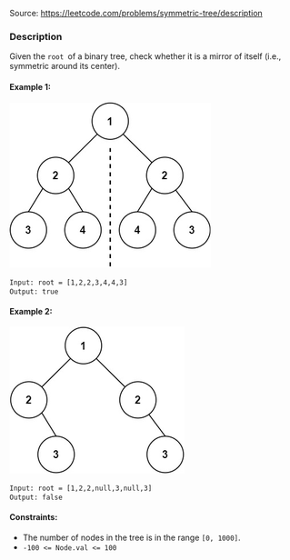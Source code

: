 Source: https://leetcode.com/problems/symmetric-tree/description

### Description

Given the `root `of a binary tree, check whether it is a mirror of itself (i.e., symmetric around its center).

#### Example 1:
![Example1](resources/example1.jpg)
```
Input: root = [1,2,2,3,4,4,3]
Output: true
```

#### Example 2:
![Example1](resources/example2.jpg)
```
Input: root = [1,2,2,null,3,null,3]
Output: false
```

#### Constraints:

* The number of nodes in the tree is in the range `[0, 1000]`.
* `-100 <= Node.val <= 100`